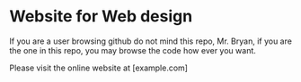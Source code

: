 # Website for Web design

If you are a user browsing github do not mind this repo, Mr. Bryan, if you are the one in this repo, you may browse the code how ever you want.

Please visit the online website at [example.com]
